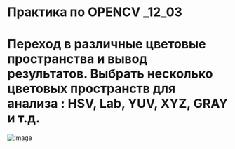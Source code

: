 # Практика по OPENCV _12_03
# Переход в различные цветовые пространства и вывод результатов. Выбрать несколько цветовых пространств для анализа : HSV, Lab, YUV, XYZ, GRAY и т.д.
![image](https://github.com/leha123456789/PRACTIC_OPENCV_12_03/assets/19330391/423e68c5-1c93-4138-8bba-c3c829948a82)
